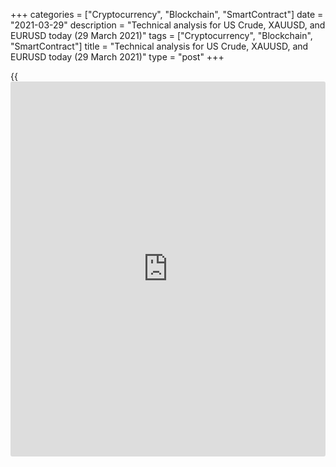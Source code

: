 +++
categories = ["Cryptocurrency", "Blockchain", "SmartContract"]
date = "2021-03-29"
description = "Technical analysis for US Crude, XAUUSD, and EURUSD today (29 March 2021)"
tags = ["Cryptocurrency", "Blockchain", "SmartContract"]
title = "Technical analysis for US Crude, XAUUSD, and EURUSD today (29 March 2021)"
type = "post"
+++

{{<iframe id="large-banner" src="https://www.bounty.group/#slide=7.0" width="100%" height="600" scrolling="no" style="border: 0px solid rgb(216, 221, 230); border-radius: 3px;">}}

2021-03-29

2021-03-29

Short-term analysis for oil, gold, and EURUSD for 29.03.2021Alex
Rodionov

I welcome my fellow traders! I have made a price forecast for US Crude,
XAUUSD, and EURUSD using a combination of margin zones methodology and
technical analysis. Based on the market analysis, I suggest entry
signals for intraday traders.

Gold is trading in the sideways trend between the resistance level of
1745 and the support level of 1722.

The article covers the following subjects:

## Oil price forecast for today: USCrude analysis

Last week, the Intermediary Zone 60.04 - 59.78 was broken out. Then the
price corrected to the new trend's key support 58.76 - 58.51. The WTI
oil price went up from the key support. Traders reached the resistance
level of 61.22.

Thus, on Monday morning, oil is trading in a short-term uptrend, the
target of which is the margin zone 62.84 - 62.33.

The border of the short-term uptrend is shifting to the levels 58.79 -
58.53. While the zone is being held, look for purchases.

### [USCrude][1] trading ideas for today:

Open buy positions according to the pattern in 59.36 - 58.53.
TakeProfit: 61.87. StopLoss: according to the pattern rules.

* * *

## Gold price forecast for today: XAUUSD analysis

Gold is trading in the sideways trend between the resistance level of
1745 and the support level of 1722. Now traders are trying to break out
the flat's lower border. If they succeed, the price will move to the
area around level 1700.

If the price does not break out the zone 1726 - 1722, it will rise to
the flat's upper border. The breakout of level 1745 will lead to a test
of level 1755. Consolidation of the price above level 1755 will allow
traders to reach the Target Zone 1786 - 1776.

### [XAUUSD][2] trading ideas for today:

  1. Open buy positions according to the pattern in 1726 - 1722. TakeProfit: 1745. StopLoss: according to the pattern rules.

  2. Sell when level 1722 is broken out. TakeProfit: 1700. StopLoss: beyond the local high.

* * *

## Euro/Dollar forecast for today: EURUSD analysis

Last week the Target Zone 1.1830 - 1.1814 was broken out. The next
target within the short-term downtrend is the Gold Zone 1.1750 - 1.1742.

On Friday, the price corrected up to the Additional Zone 1.1806 -
1.1802. So far, this zone is the key resistance for today. If there is a
sell signal in the zone, one could consider entering a short trade with
the first target at 1.1763.

The breakout of the Additional Zone will allow prices to rise to the
trend border 1.1850 - 1.1842. This will allow opening a long trade with
a stop at 1.1778.

### [EURUSD][3] trading ideas for today:

  1. Sell according to the pattern in Additional Zone 1.1806 - 1.1802. TakeProfit: 1.1763. StopLoss: according to the pattern rules.

  2. If the price breaks out Additional Zone 1.1806 - 1.1802, buy on retest. TakeProfit: Intermediary Zone 1.1850 - 1.1842. StopLoss: 1.1778.

* * *

P.S. Did you like my article? Share it in social networks: it will be
the best “thank you" :)

Ask me questions and comment below. I’ll be glad to answer your
questions and give necessary explanations.

 **Useful links:**

  * I recommend trying to trade with a reliable broker [here][4]. The system allows you to trade by yourself or copy successful traders from all across the globe.
  * Use my promo-code BLOG for getting deposit bonus 50% on LiteForex platform. Just enter this code in the appropriate field while [depositing][5] your trading account.
  * Telegram chat for traders: <t.me/liteforexengchat>. We are sharing the signals and trading experience
  * Telegram channel with high-quality analytics, Forex reviews, training articles, and other useful things for traders <t.me/liteforex>

## Price chart of XAUUSD in real time mode

The content of this article reflects the author’s opinion and does not
necessarily reflect the official position of LiteForex. The material
published on this page is provided for informational purposes only and
should not be considered as the provision of investment advice for the
purposes of Directive 2004/39/EC.

Rate this article:

{{value}}

( {{count}} {{title}} )

   1. my.liteforex.com/trading?type=oil
   2. my.liteforex.com/trading/chart?symbol=XAUUSD&returnUrl=true
   3. my.liteforex.com/trading/chart?symbol=EURUSD&returnUrl=true
   4. my.liteforex.com/?category=analysts-opinions&slug=short-term-analysis-for-oil-gold-and-eurusd-for-29032021&openPopup=%2Fregistration%2Fpopup&utm_source=blog&utm_medium=article&utm_campaign=bonus
   5. my.liteforex.com/deposit/?category=analysts-opinions&slug=short-term-analysis-for-oil-gold-and-eurusd-for-29032021&promo_code=BLOG&utm_source=blog&utm_medium=article&utm_campaign=bonus